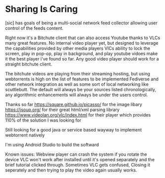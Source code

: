 # Sharing Is Caring

[sic] has goals of being a multi-social network feed collector allowing user control of the feeds content. 

Right now it's a Bitchute client that can also access Youtube thanks to VLCs many great features. No internal video player yet, but designed to leverage the capabilities provided by other media players
VlCs ability to lock the screen, play in pop-op, play in background, and play youtube vidoes make it the best player i've found so far. Any good video player should work for a straight bitchute client. 

The bitchute videos are playing from their streaming hosting, but using webtorrents is high on the list of features to be implemented
Fediverse and other network integration as well as some sort of local networking like scuttlebutt. The default will always be your sources listed chronologically, any algorithmic enhancements will always be under the users control.

Thanks so far
https://square.github.io/picasso/ for the image libary
https://jsoup.org/ for their great html/xml parsing library
https://www.videolan.org/vlc/index.html for their player which provides 110% of the solution I was looking for

Still looking for a good java or service based wayway to implement webtorrent natively

I'm using Android Studio to build the softward

Known issues:
Webview player can crash the system if you rotate the device
VLC won't work after installed until it's opened separately and the brief tutorial clicked through.
Sometimes VLC gets confused, Closing it seperately and then trying to play the video again usually works.

